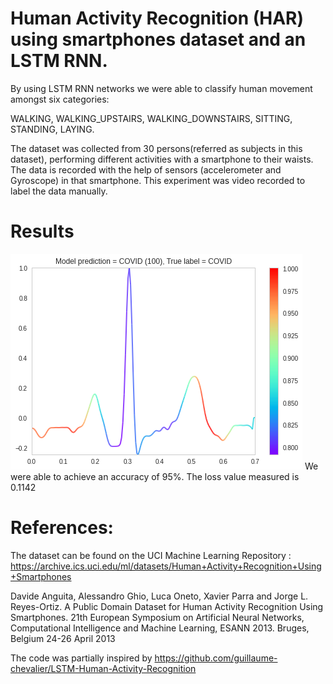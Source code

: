 # Human Activity Recognition (HAR) using smartphones dataset and an LSTM RNN. 
By using LSTM RNN networks we were able to classify human movement amongst six categories:

WALKING,
WALKING_UPSTAIRS,
WALKING_DOWNSTAIRS,
SITTING,
STANDING,
LAYING.

The dataset was collected from 30 persons(referred as subjects in this dataset), performing different activities with a smartphone to their waists. The data is recorded with the help of sensors (accelerometer and Gyroscope) in that smartphone. This experiment was video recorded to label the data manually.

# Results
![Alt text](https://github.com/marcusnk237/Gradcam_plus_plus/blob/main/results_gradcam/gradcam_plus_plus_1d.png)
We were able to achieve an accuracy of 95%. The loss value measured is 0.1142

# References:
The dataset can be found on the UCI Machine Learning Repository : https://archive.ics.uci.edu/ml/datasets/Human+Activity+Recognition+Using+Smartphones

Davide Anguita, Alessandro Ghio, Luca Oneto, Xavier Parra and Jorge L. Reyes-Ortiz. A Public Domain Dataset for Human Activity Recognition Using Smartphones. 21th European Symposium on Artificial Neural Networks, Computational Intelligence and Machine Learning, ESANN 2013. Bruges, Belgium 24-26 April 2013

The code was partially inspired by https://github.com/guillaume-chevalier/LSTM-Human-Activity-Recognition
